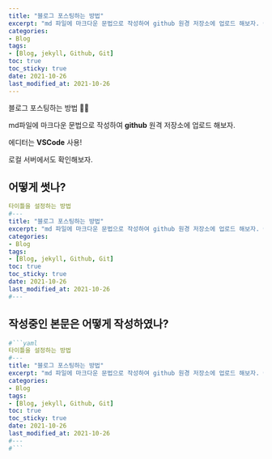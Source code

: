 ```yaml
---
title: "블로그 포스팅하는 방법"
excerpt: "md 파일에 마크다운 문법으로 작성하여 github 원경 저장소에 업로드 해보자. 에디터는 VS Code 사용! 로컬 서버에서도 확인해보자."
categories:
- Blog
tags:
- [Blog, jekyll, Github, Git]
toc: true
toc_sticky: true
date: 2021-10-26
last_modified_at: 2021-10-26
---
```

블로그 포스팅하는 방법 👨‍🦱

md파일에 마크다운 문법으로 작성하여 **github** 원격 저장소에 업로드 해보자.

에디터는 **VSCode** 사용!

로컬 서버에서도 확인해보자.

## 어떻게 썻나?

```yaml
타이틀을 설정하는 방법
#---
title: "블로그 포스팅하는 방법"
excerpt: "md 파일에 마크다운 문법으로 작성하여 github 원경 저장소에 업로드 해보자. 에디터는 VS Code 사용! 로컬 서버에서도 확인해보자."
categories:
- Blog
tags:
- [Blog, jekyll, Github, Git]
toc: true
toc_sticky: true
date: 2021-10-26
last_modified_at: 2021-10-26
#---
```

## 작성중인 본문은 어떻게 작성하였나?

```yaml
#```yaml
타이틀을 설정하는 방법
#---
title: "블로그 포스팅하는 방법"
excerpt: "md 파일에 마크다운 문법으로 작성하여 github 원경 저장소에 업로드 해보자. 에디터는 VS Code 사용! 로컬 서버에서도 확인해보자."
categories:
- Blog
tags:
- [Blog, jekyll, Github, Git]
toc: true
toc_sticky: true
date: 2021-10-26
last_modified_at: 2021-10-26
#---
#```
```